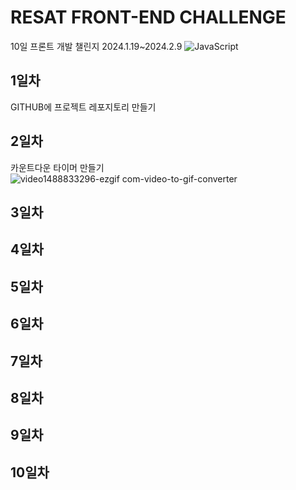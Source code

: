 # RESAT FRONT-END CHALLENGE

10일 프론트 개발 챌린지 2024.1.19~2024.2.9
 ![JavaScript](https://img.shields.io/badge/javascript-%23323330.svg?style=for-the-badge&logo=javascript&logoColor=%23F7DF1E)


## 1일차
GITHUB에 프로젝트 레포지토리 만들기

## 2일차
카운트다운 타이머 만들기
![video1488833296-ezgif com-video-to-gif-converter](https://github.com/SeungHuiHan/RESAT_Front/assets/98226400/9a5e7ec2-df05-4f8e-b33e-007cdf72e614)

## 3일차

## 4일차

## 5일차

## 6일차

## 7일차

## 8일차

## 9일차

## 10일차
